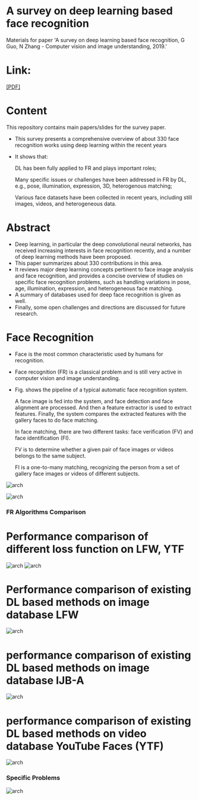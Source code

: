# A survey on deep learning based face recognition
Materials for paper 'A survey on deep learning based face recognition, G Guo, N Zhang - Computer vision and image understanding, 2019.'

# Link: 
[[PDF]](https://www.sciencedirect.com/science/article/abs/pii/S1077314219301183)

# Content
This repository contains main papers/slides for the survey paper.
* This survey presents a comprehensive overview of about 330 face recognition works using deep learning within the recent years
* It shows that:

    DL has been fully applied to FR and plays important roles;
    
    Many specific issues or challenges have been addressed in FR by DL, e.g., pose, illumination, expression, 3D, heterogenous matching;
    
    Various face datasets have been collected in recent years, including still images, videos, and heterogeneous data.

# Abstract
* Deep learning, in particular the deep convolutional neural networks, has received increasing interests in face recognition recently, and a number of deep learning methods have been proposed.
* This paper summarizes about 330 contributions in this area.
* It reviews major deep learning concepts pertinent to face image analysis and face recognition, and provides a concise overview of studies on specific face recognition problems, such as handling variations in pose, age, illumination, expression, and heterogeneous face matching.
* A summary of databases used for deep face recognition is given as well.
* Finally, some open challenges and directions are discussed for future research.

# Face Recognition
* Face is the most common characteristic used by humans for recognition.
* Face recognition (FR) is a classical problem and is still very active in computer vision and image understanding.
* Fig. shows the pipeline of a typical automatic face recognition system.
 
    A face image is fed into the system, and face detection and face alignment are processed. And then a feature extractor is used to extract features. Finally, the system compares the extracted features with the gallery faces to do face matching.

  In face matching, there are two different tasks: face verification (FV) and face identification (FI).

  FV is to determine whether a given pair of face images or videos belongs to the same subject.
  
  FI is a one-to-many matching, recognizing the person from a set of gallery face images or videos of different subjects.
 
 ![arch](png/abstract.png)

![arch](png/distribution.png)

### FR Algorithms Comparison

# Performance comparison of different loss function on LFW, YTF
![arch](png/loss_lfw.png)
![arch](png/loss_YTF.png)

# Performance comparison of existing DL based methods on image database LFW
![arch](png/lfw.png)

# performance comparison of existing DL based methods on image database IJB-A
![arch](png/ijba_far=0.01.png)

# performance comparison of existing DL based methods on video database YouTube Faces (YTF)
![arch](png/YTF.png)

### Specific Problems
![arch](png/specific.png)

